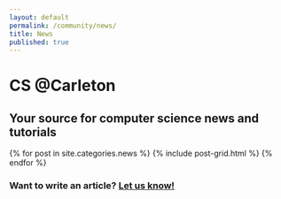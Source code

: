 ```yaml
---
layout: default
permalink: /community/news/
title: News
published: true
---
```

<!--div class='search-box'>Search</div-->
<div class='content-wrap'>
	<h1 class='big-page-title'>CS @Carleton</h1>
    <h2 class='page-sub-title'>Your source for computer science news and tutorials</h2>
	<div class="tiles">
	{% for post in site.categories.news %}
  		{% include post-grid.html %}
	{% endfor %}
	</div>
    <h3 class='page-sub-title'>Want to write an article? <a href='{{ site.url }}/contact/email' class='skinny-underline' target="_blank">Let us know!</a></h3>
</div>
